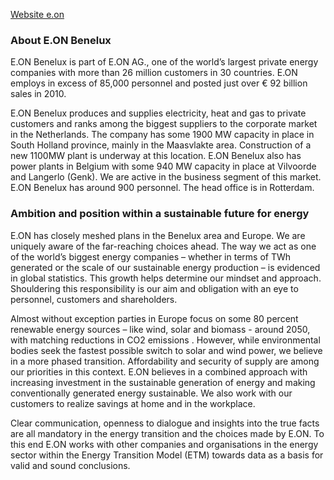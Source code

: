 [Website e.on](http://www.eon-benelux.com)

### About E.ON Benelux
E.ON Benelux is part of E.ON AG., one of the world’s largest private energy companies with more than 26 million customers in 30 countries. E.ON employs in excess of 85,000 personnel and posted just over € 92 billion sales in 2010.

E.ON Benelux produces and supplies electricity, heat and gas to private customers and ranks among the biggest suppliers to the corporate market in the Netherlands. The company has some 1900 MW capacity in place in South Holland province, mainly in the Maasvlakte area. Construction of a new 1100MW plant is underway at this location. E.ON Benelux also has power plants in Belgium with some 940 MW capacity in place at Vilvoorde and Langerlo (Genk). We are active in the business segment of this market. E.ON Benelux has around 900 personnel. The head office is in Rotterdam.

### Ambition and position within a sustainable future for energy
E.ON has closely meshed plans in the Benelux area and Europe. We are uniquely aware of the far-reaching choices ahead. The way we act as one of the world’s biggest energy companies – whether in terms of TWh generated or the scale of our sustainable energy production – is evidenced in global statistics. This growth helps determine our mindset and approach. Shouldering this responsibility is our aim and obligation with an eye to personnel, customers and shareholders.

Almost without exception parties in Europe focus on some 80 percent renewable energy sources – like wind, solar and biomass - around 2050, with matching reductions in CO2 emissions . However, while environmental bodies seek the fastest possible switch to solar and wind power, we believe in a more phased transition. Affordability and security of supply are among our priorities in this context. E.ON believes in a combined approach with increasing investment in the sustainable generation of energy and making conventionally generated energy sustainable. We also work with our customers to realize savings at home and in the workplace.

Clear communication, openness to dialogue and insights into the true facts are all mandatory in the energy transition and the choices made by E.ON. To this end E.ON works with other companies and organisations in the energy sector within the Energy Transition Model (ETM) towards data as a basis for valid and sound conclusions.